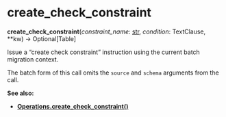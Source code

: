 # create_check_constraint

**create_check_constraint**(*constraint_name*:  [str], *condition*:  TextClause, **kw) → Optional\[Table\]

[str]: https://docs.python.org/3/library/stdtypes.html#str
[Operations.create_check_constraint()]: ../zh/06_01_05_create_check_constraint.md

Issue a “create check constraint” instruction using the current batch migration context.

The batch form of this call omits the `source` and `schema` arguments from the call.

**See also:**

* **[Operations.create_check_constraint()]**
